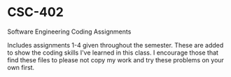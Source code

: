 # CSC-402
Software Engineering Coding Assignments

Includes assignments 1-4 given throughout the semester. These are added to show the coding skills I've learned in this class. I encourage those that find these files to please not copy my work and try these problems on your own first.
